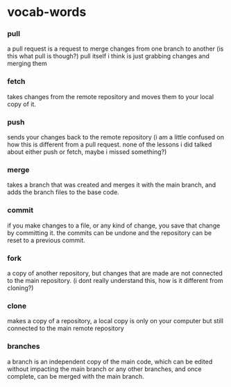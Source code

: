 # vocab-words

### pull 
a pull request is a request to merge changes from one branch to another (is this what pull is though?) 
pull itself i think is just grabbing changes and merging them

### fetch
takes changes from the remote repository and moves them to your local copy of it. 

### push
sends your changes back to the remote repository (i am a little confused on how this is different from a pull request. none of the lessons i did talked about either push or fetch, maybe i missed something?)

### merge 
takes a branch that was created and merges it with the main branch, and adds the branch files to the base code. 

### commit
if you make changes to a file, or any kind of change, you save that change by committing it. the commits can be undone and the repository can be reset to a previous commit. 

### fork
a copy of another repository, but changes that are made are not connected to the main repository. (i dont really understand this, how is it different from cloning?)

### clone
makes a copy of a repository, a local copy is only on your computer but still connected to the main remote repository 

### branches 
a branch is an independent copy of the main code, which can be edited without impacting the main branch or any other branches, and once complete, can be merged with the main branch. 
